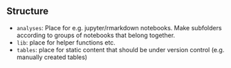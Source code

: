 
## Structure

* `analyses`: Place for e.g. jupyter/rmarkdown notebooks. Make subfolders according to groups of notebooks that belong together. 
* `lib`: place for helper functions etc. 
* `tables`: place for static content that should be under version control (e.g. manually created tables) 

